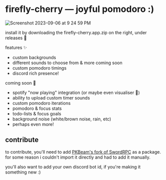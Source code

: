 #  firefly-cherry — joyful pomodoro :)

![Screenshot 2023-09-06 at 9 24 59 PM](https://github.com/bucketfish/firefly-cherry/assets/66538443/cb1c9bf4-4622-4a61-8b6a-2dd301a6f2da)

install it by downloading the firefly-cherry.app.zip on the right, under releases 🥳

features ✨
- custom backgrounds
- different sounds to choose from & more coming soon
- custom pomodoro timings
- discord rich presence!

coming soon 🌱
- spotify "now playing" integration (or maybe even visualiser 🤯)
- ability to upload custom timer sounds
- custom pomodoro iterations
- pomodoro & focus stats
- todo-lists & focus goals
- background noise (white/brown noise, rain, etc)
- perhaps even more!

## contribute
to contribute, you'll need to add [PKBeam's fork of SwordRPC](https://github.com/PKBeam/SwordRPC) as a package. for some reason i couldn't import it directly and had to add it manually.

you'll also want to add your own discord bot id, if you're making it something new :)
